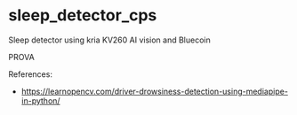 # sleep_detector_cps
Sleep detector using kria KV260 AI vision and Bluecoin

PROVA


References:
* https://learnopencv.com/driver-drowsiness-detection-using-mediapipe-in-python/